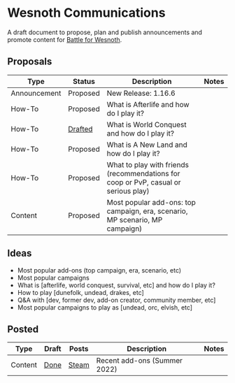 # Wesnoth Communications

A draft document to propose, plan and publish announcements and promote content for [Battle for Wesnoth](https://wesnoth.org).

## Proposals

| Type | Status | Description | Notes |
| --- | --- | --- | --- |
| Announcement | Proposed | New Release: 1.16.6 |
| How-To | Proposed | What is Afterlife and how do I play it? |
| How-To | [Drafted](content/what-is-world-conquest/index.md) | What is World Conquest and how do I play it? |
| How-To | Proposed | What is A New Land and how do I play it? |
| How-To | Proposed | What to play with friends (recommendations for coop or PvP, casual or serious play) |
| Content | Proposed | Most popular add-ons: top campaign, era, scenario, MP scenario, MP campaign) |


## Ideas

- Most popular add-ons (top campaign, era, scenario, etc)
- Most popular campaigns
- What is [afterlife, world conquest, survival, etc] and how do I play it?
- How to play [dunefolk, undead, drakes, etc]
- Q&A with [dev, former dev, add-on creator, community member, etc]
- Most popular campaigns to play as [undead, orc, elvish, etc]

## Posted

| Type | Draft | Posts | Description | Notes |
| --- | --- | --- | --- | --- |
| Content | [Done](content/recent-addons/2022-08/index.md) | [Steam](https://steamcommunity.com/app/599390/eventcomments/3325366198388752449) | Recent add-ons (Summer 2022) |  |
